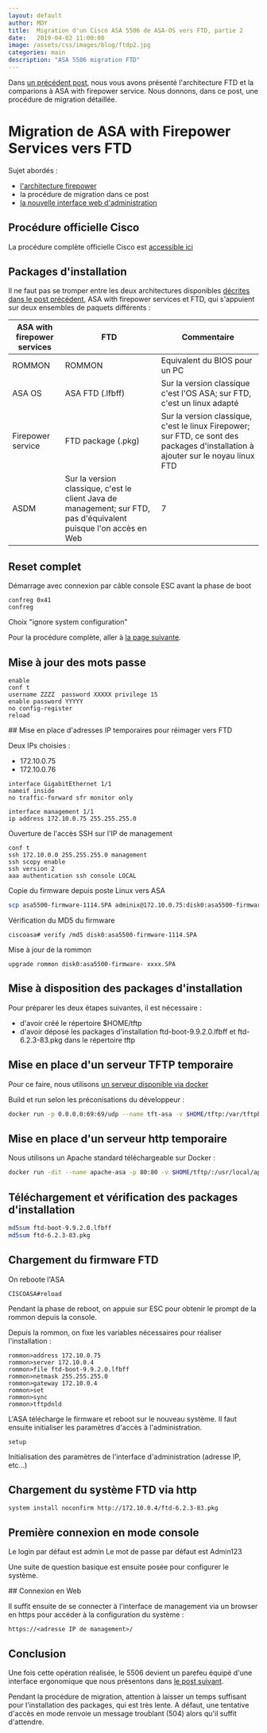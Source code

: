 ```yaml
---
layout: default
author: MDY
title:  Migration d'un Cisco ASA 5506 de ASA-OS vers FTD, partie 2
date:   2019-04-02 11:00:00
image: /assets/css/images/blog/ftdp2.jpg
categories: main
description: "ASA 5506 migration FTD"
---
```

Dans [un précédent post](migration-asa-vers-ftd-p1.html), nous vous avons présenté l'architecture FTD et la comparions à ASA with firepower service. Nous donnons, dans ce post, une procédure de migration détaillée.
<!--break-->

# Migration de ASA with Firepower Services vers FTD

Sujet abordés :

- [l'architecture firepower](migration-asa-vers-ftd-p1.html)
- la procédure de migration dans ce post
- [la nouvelle interface web d'administration](migration-asa-vers-ftd-p3.html)

## Procédure officielle Cisco

La procédure complète officielle Cisco est [accessible ici](https://www.cisco.com/c/en/us/td/docs/security/firepower/quick_start/reimage/asa-ftd-reimage.html)

## Packages d'installation

Il ne faut pas se tromper entre les deux architectures disponibles [décrites dans le post précédent](migration-asa-vers-ftd-p1.html), ASA with firepower services et FTD, qui s'appuient sur deux ensembles de paquets différents :

| ASA with firepower services | FTD | Commentaire |
|-----------------------------|-----|-------------|
| ROMMON | ROMMON | Equivalent du BIOS pour un PC |
| ASA OS | ASA FTD (.lfbff) | Sur la version classique c'est l'OS ASA; sur FTD, c'est un linux adapté |
| Firepower service | FTD package (.pkg) | Sur la version classique, c'est le linux Firepower; sur FTD, ce sont des packages d'installation à ajouter sur le noyau linux FTD |
| ASDM | Sur la version classique, c'est le client Java de management; sur FTD, pas d'équivalent puisque l'on accès en Web |7

## Reset complet

Démarrage avec connexion par câble console
ESC avant la phase de boot

```ios
confreg 0x41
confreg
```

Choix "ignore system configuration"

Pour la procédure complète, aller à [la page suivante](https://community.cisco.com/t5/security-documents/asa-password-recovery/ta-p/3126046).

## Mise à jour des mots passe

```ios
enable
conf t
username ZZZZ  password XXXXX privilege 15
enable password YYYYY
no config-register
reload
```

## Mise en place d'adresses IP temporaires pour réimager vers FTD

Deux IPs choisies :

- 172.10.0.75
- 172.10.0.76

```ios
interface GigabitEthernet 1/1
nameif inside
no traffic-forward sfr monitor only

interface management 1/1
ip address 172.10.0.75 255.255.255.0
```

Ouverture de l'accès SSH sur l'IP de management

```ios
conf t
ssh 172.10.0.0 255.255.255.0 management
ssh scopy enable
ssh version 2
aaa authentication ssh console LOCAL
```

Copie du firmware depuis poste Linux vers ASA

```bash
scp asa5500-firmware-1114.SPA adminix@172.10.0.75:disk0:asa5500-firmware-1114.SPA
```

Vérification du MD5 du firmware

```ios
ciscoasa# verify /md5 disk0:asa5500-firmware-1114.SPA
```

Mise à jour de la rommon

```ios
upgrade rommon disk0:asa5500-firmware- xxxx.SPA
```

## Mise à disposition des packages d'installation

Pour préparer les deux étapes suivantes, il est nécessaire :

- d'avoir créé le répertoire $HOME/tftp
- d'avoir déposé les packages d'installation ftd-boot-9.9.2.0.lfbff et ftd-6.2.3-83.pkg dans le répertoire tftp

## Mise en place d'un serveur TFTP temporaire

Pour ce faire, nous utilisons  [un serveur disponible via docker](https://hub.docker.com/r/pghalliday/tftp/)

Build et run selon les préconisations du développeur :

```bash
docker run -p 0.0.0.0:69:69/udp --name tft-asa -v $HOME/tftp:/var/tftpboot -i -t pghalliday/tftp
```

## Mise en place d'un serveur http temporaire

Nous utilisons un Apache standard téléchargeable sur Docker :

```bash
docker run -dit --name apache-asa -p 80:80 -v $HOME/tftp/:/usr/local/apache2/htdocs/ httpd:2.4
```

## Téléchargement et vérification des packages d'installation

```bash
md5sum ftd-boot-9.9.2.0.lfbff
md5sum ftd-6.2.3-83.pkg
```

## Chargement du firmware FTD

On reboote l'ASA
```
CISCOASA#reload
```

Pendant la phase de reboot, on appuie sur ESC pour obtenir le prompt de la rommon depuis la console.

Depuis la rommon, on fixe les variables nécessaires pour réaliser l'installation :

```ios
rommon>address 172.10.0.75
rommon>server 172.10.0.4
rommon>file ftd-boot-9.9.2.0.lfbff
rommon>netmask 255.255.255.0
rommon>gateway 172.10.0.4
rommon>set
rommon>sync
rommon>tftpdnld
```

L'ASA télécharge le firmware et reboot sur le nouveau système. Il faut ensuite initialiser les paramètres d'accès à l'administration.

```ios
setup
```

Initialisation des paramètres de l'interface d'administration (adresse IP, etc...)

## Chargement du système FTD via http

```ios
system install noconfirm http://172.10.0.4/ftd-6.2.3-83.pkg
```

## Première connexion en mode console

Le login par défaut est admin
Le mot de passe par défaut est Admin123

Une suite de question basique est ensuite posée pour configurer le système.

## Connexion en Web

Il suffit ensuite de se connecter à l'interface de management via un browser en https pour accéder à la configuration du système :

```ios
https://<adresse IP de management>/
```

## Conclusion

Une fois cette opération réalisée, le 5506 devient un parefeu équipé d'une interface ergonomique que nous présentons dans [le post suivant](migration-asa-vers-ftd-p3.html). 

Pendant la procédure de migration, attention à laisser un temps suffisant pour l'installation des packages, qui est très lente. A défaut, une tentative d'accès en mode renvoie un message troublant (504) alors qu'il suffit d'attendre.
